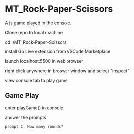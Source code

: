 # MT_Rock-Paper-Scissors
A js game played in the console.

Clone repo to local machine

cd ./MT_Rock-Paper-Scissors

install Go Live extension from VSCode Marketplace

launch localhost:5500 in web browser

right click anywhere in broswer window and select "inspect"

view console tab to play game

## Game Play

  enter playGame() in console

  answer the prompts

    prompt 1: How many rounds?
